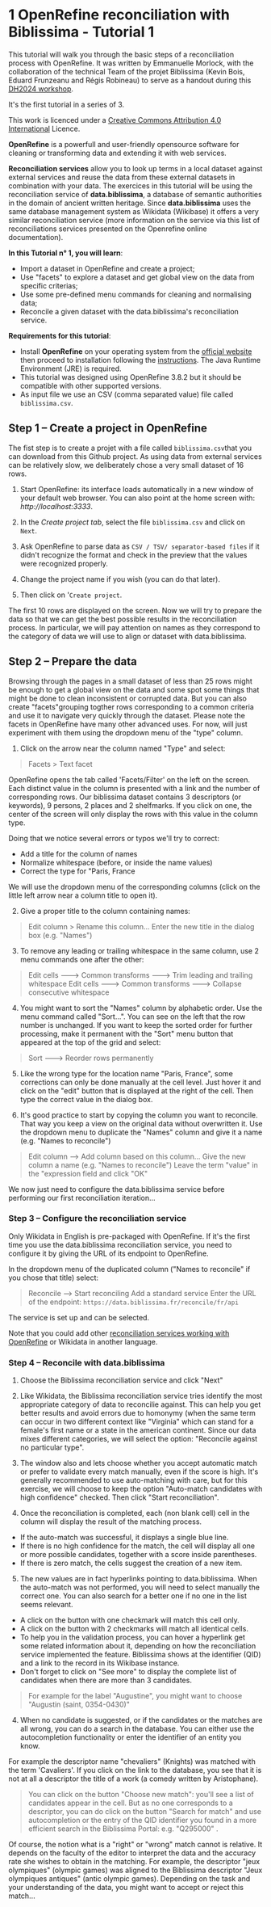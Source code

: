 # 1 OpenRefine reconciliation with Biblissima - Tutorial 1
This tutorial will walk you through the basic steps of a reconciliation process with OpenRefine. It was written by Emmanuelle Morlock, with the collaboration of the technical Team of the projet Biblissima (Kevin Bois, Eduard Frunzeanu and Régis Robineau) to serve as a handout during this [DH2024 workshop](https://dh2024.adho.org/program/workshops/). 

It's the first tutorial in a series of 3.

This  work is licenced under a [Creative Commons Attribution 4.0 International](http://creativecommons.org/licenses/by/4.0) Licence.

**OpenRefine** is a powerfull and user-friendly opensource software for cleaning or transforming data and extending it with web services. 

**Reconciliation services** allow you to look up terms in a local dataset against external services and reuse the data from these external datasets in combination with your data. The exercices in this tutorial will be using the reconciliation service of **data.biblissima**, a database of  semantic authorities in the domain of ancient written heritage. Since **data.biblissima** uses the same database management system as Wikidata (Wikibase) it offers a very similar reconciliation service (more information on the service via this list of reconciliations services presented on the Openrefine online documentation).

**In this Tutorial n° 1, you will learn**:
- Import a dataset in OpenRefine and create a project;
-  Use "facets" to explore a dataset and get global view on the data from specific criterias;
- Use some pre-defined menu commands for cleaning and normalising data;
- Reconcile a given dataset with the data.biblissima's reconciliation service.

**Requirements for this tutorial**:
- Install **OpenRefine** on your operating system from the [official website](https://openrefine.org/download.html) then proceed to installation following the []()[]()[instructions](https://openrefine.org/docs/manual/installing). The Java Runtime Environment (JRE) is required.
- This tutorial was designed using OpenRefine 3.8.2 but it should be compatible with other supported versions.
- As input file we use an CSV (comma separated value) file called `biblissima.csv`.




## Step 1 – Create a project in OpenRefine


The fist step is to create a projet with a file called `biblissima.csv`that you can download from this Github project. As using data from external services can be relatively slow, we deliberately chose a very small dataset of 16 rows. 

1. Start OpenRefine: its interface loads automatically in a new window of your default web browser. You can also point at the home screen with: *http://localhost:3333*.
2. In the *Create project tab*, select the file `biblissima.csv` and click on `Next`.
3. Ask OpenRefine to parse data as `CSV / TSV/ separator-based files` if it didn't recognize the format and check in the preview that the values were recognized properly.

5. Change the project name if you wish (you can do that later).
6. Then click on '`Create project`.

The first 10 rows are displayed on the screen.
Now we will try to prepare the data so that we can get the best possible results in the reconciliation process. In particular, we will pay attention on names as they correspond to the category of data we will use to align or dataset with data.biblissima. 




## Step 2 – Prepare the data


Browsing through the pages in a small dataset of less than 25 rows might be enough to get a global view on the data and some spot some things that might be done to clean inconsistent or corrupted data. But you can also create "facets"grouping togther rows corresponding to a common criteria and use it to navigate very quickly through the dataset. Please note the facets in OpenRefine have many other advanced uses. For now, will just experiment with them using the dropdown menu of the "type" column. 

1.  Click on the arrow near the column named "Type" and select:
> Facets > Text facet

OpenRefine opens the tab called 'Facets/Filter' on the left on the screen. Each distinct value in the column is presented with a link and the number of corresponding rows. Our biblissima dataset contains 3 descriptors (or keywords), 9 persons, 2 places and 2 shelfmarks. If you click on one, the center of the screen will only display the rows with this value in the column type. 

Doing that we notice several errors or typos we'll try to correct:
 - Add a title for the column of names
 - Normalize whitespace (before, or inside the name values)
 - Correct the type for "Paris, France

We will use the dropdown menu of the corresponding columns (click on the little left arrow near a column title to open it). 

2. Give a proper title to the column containing names:
   
> Edit column > Rename this column…
> Enter the new title in the dialog box (e.g. "Names")

3. To remove any leading or trailing whitespace in the same column, use 2 menu commands one after the other:
   
> Edit cells ---> Common transforms ---> Trim leading and trailing whitespace
> Edit cells ---> Common transforms ---> Collapse consecutive whitespace

4. You might want to sort the "Names" column by alphabetic order. Use the menu command called "Sort...". You can see on the left that the row number is unchanged. If you want to keep the sorted order for further processing, make it permanent with the "Sort" menu button that appeared at the top of the grid and select:
   
> Sort   ---> Reorder rows permanently

5. Like the wrong type for the location name "Paris, France", some corrections can only be done manually at the cell level. Just hover it and click on the "edit" button that is displayed  at the right of the cell. Then type the correct value  in the dialog box.

6. It's good practice to start by copying the column you want to reconcile. That way you keep a view on the original data without overwritten it.  Use the dropdown menu to duplicate the "Names" column and give it a name (e.g. "Names to reconcile")

> Edit column --> Add column based on this column…
> Give the new column a name (e.g. "Names to reconcile") 
> Leave the term "value" in the "expression field and click "OK"

We now just need to configure the data.biblissima service before performing our first reconciliation iteration…




### Step 3 – Configure the reconciliation service

Only Wikidata in English is pre-packaged with OpenRefine. If it's the first time you use the data.biblissima reconciliation service, you need to configure it by giving the URL of its endpoint to OpenRefine.

In the dropdown menu of the duplicated column ("Names to reconcile" if you chose that title) select:

> Reconcile --> Start reconciling
> Add a standard service
> Enter the URL of the endpoint: `https://data.biblissima.fr/reconcile/fr/api`
   
The service is set up and can be selected. 

Note that you could add other  [reconciliation services working with OpenRefine](https://reconciliation-api.github.io/testbench/#/) or Wikidata in another language. 




### Step 4 – Reconcile with data.biblissima


1. Choose the Biblissima reconciliation service and click "Next"

2. Like Wikidata, the Biblissima reconciliation service tries identify the most appropriate category of data to reconcilie against. This can help you get better results and avoid errors due to homonymy (when the same term can occur in two different context like "Virginia" which can stand for a female's first name or a state in the american continent. Since our data mixes different categories, we will select the option: "Reconcile against no particular type". 

3. The window also and lets choose whether you accept automatic match or prefer to validate every match manually, even if the score is high. It's generally recommended to use auto-matching with care, but for this exercise, we will choose to keep the option "Auto-match candidates with high confidence" checked. Then click "Start reconciliation".

4. Once the reconciliation is completed, each (non blank cell) cell in the column will display the result of the matching process.

- If the auto-match was successful, it displays a single blue line.
- If there is no high confidence for the match, the cell will display all one or more possible candidates, together with a score inside parentheses.
- If there is zero match, the cells suggest the creation of a new item.

5. The new values are in fact hyperlinks pointing to data.biblissima. When the auto-match was not performed, you will need to select manually the correct one. You can also search for a better one if no one in the list seems relevant.

- A click on the button with one checkmark will match this cell only.
- A click on the button with 2 checkmarks will match all identical cells.
- To help you in the validation process, you can hover a hyperlink get some related information about it, depending on how the reconciliation service implemented the feature. Biblissima shows at the identifier (QID) and a link to the record in its Wikibase instance.
- Don't forget to click on "See more" to display the complete list of candidates when there are more than 3 candidates.

> For example for the label "Augustine", you might want to choose "Augustin (saint, 0354-0430)"

4. When no candidate is suggested, or if the candidates or the matches are all wrong,  you can do a search in the database. You can either use the autocompletion functionality or enter the identifier of an entity you know. 

For example the descriptor name "chevaliers" (Knights) was matched with the term 'Cavaliers'. If you click on the link to the database, you see that it is not at all a descriptor the title of a work (a comedy written by Aristophane). 
> You can click on the button "Choose new match": you'll see  a list of candidates appear in the cell. But as no one corresponds to a descriptor, you can do click on the button "Search for match" and use autocompletion or the entry of the QID identifier you found in a more efficient search in the Biblissima Portal: e.g. "Q295000" .
   
Of course, the notion what is a "right" or "wrong" match cannot is relative. It depends on the faculty of the editor to interpret the data and the accuracy rate she wishes to obtain in the matching. For example, the descriptor "jeux olympiques" (olympic games) was aligned to the Biblissima descriptor "Jeux olympiques antiques" (antic olympic games). Depending on the task and your understanding of the data, you might want to accept or reject this match...






